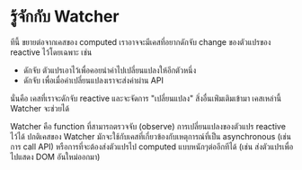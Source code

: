 # รู้จักกับ Watcher

ทีนี้ ขยายต่อจากเคสของ computed เราอาจจะมีเคสที่อยากดักจับ change ของตัวแปรของ reactive ไว้โดยเฉพาะ เช่น

- ดักจับ ตัวแปรเอาไว้เพื่อคอยนำค่าไปเปลี่ยนแปลงให้อีกตัวหนึ่ง
- ดักจับ เพื่อเมื่อค่าเปลี่ยนแปลงเราจะส่งค่าผ่าน API

นั่นคือ เคสที่เราจะดักจับ reactive และจะจัดการ "เปลี่ยนแปลง" สิ่งอื่นเพ่ิมเติมเข้ามา เคสเหล่านี้ Watcher จะช่วยได้

Watcher คือ function ที่สามารถตรวจจับ (observe) การเปลี่ยนแปลงของตัวแปร reactive ไว้ได้ ปกติเคสของ Watcher มักจะใช้กับเคสที่เกี่ยวข้องกับเหตุการณ์ที่เป็น asynchronous (เช่นการ call API) หรือการที่จะต้องส่งตัวแปรไป computed แบบหนักๆต่ออีกทีได้ (เช่น ส่งตัวแปรเพื่อไปแสดง DOM อันใหม่ออกมา)